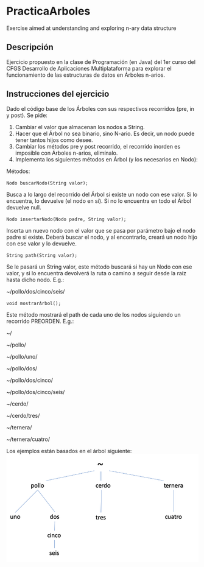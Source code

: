 # PracticaArboles
Exercise aimed at understanding and exploring n-ary data structure

## Descripción
Ejercicio propuesto en la clase de Programación (en Java) del 1er curso del CFGS Desarrollo de Aplicaciones Multiplataforma para explorar el funcionamiento de las estructuras de datos en Árboles n-arios.

## Instrucciones del ejercicio
Dado el código base de los Árboles con sus respectivos recorridos (pre, in y post). Se pide:

1. Cambiar el valor que almacenan los nodos a String.
2. Hacer que el Árbol no sea binario, sino N-ario. Es decir, un nodo puede tener tantos hijos como desee.
3. Cambiar los métodos pre y post recorrido, el recorrido inorden es imposible con Árboles n-arios, elimínalo.
4. Implementa los siguientes métodos en Árbol (y los necesarios en Nodo):
   
Métodos:

	Nodo buscarNodo(String valor);
Busca a lo largo del recorrido del Árbol si existe un nodo con ese valor. Si lo encuentra, lo devuelve (el nodo en sí). Si no lo encuentra en todo el Árbol devuelve null.

	Nodo insertarNodo(Nodo padre, String valor);
Inserta un nuevo nodo con el valor que se pasa por parámetro bajo el nodo padre si existe. Deberá buscar el nodo, y al encontrarlo, creará un nodo hijo con ese valor y lo devuelve.

	String path(String valor);
Se le pasará un String valor, este método buscará si hay un Nodo con ese valor, y si lo encuentra devolverá la ruta o camino a seguir desde la raíz hasta dicho nodo. E.g.:

~/pollo/dos/cinco/seis/

	void mostrarArbol();
Este método mostrará el path de cada uno de los nodos siguiendo un recorrido PREORDEN. E.g.:

~/

~/pollo/

~/pollo/uno/

~/pollo/dos/

~/pollo/dos/cinco/

~/pollo/dos/cinco/seis/

~/cerdo/

~/cerdo/tres/

~/ternera/

~/ternera/cuatro/

Los ejemplos están basados en el árbol siguiente:
![Árbol de ejemplo](/docs/arbolnario.png "Ejemplos basados en este árbol")
